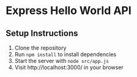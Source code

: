 # Express Hello World API

## Setup Instructions
1. Clone the repository
2. Run `npm install` to install dependencies
3. Start the server with `node src/app.js`
4. Visit http://localhost:3000/ in your browser